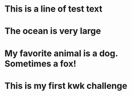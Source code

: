 # This is a line of test text 
# The ocean is very large 
# My favorite animal is a dog. Sometimes a fox!
# This is my first kwk challenge 